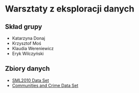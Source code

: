 # Warsztaty z eksploracji danych

## Skład grupy

* Katarzyna Donaj
* Krzysztof Moś
* Klaudia Wereniewicz
* Eryk Wilczyński

## Zbiory danych

* [SML2010 Data Set](https://archive.ics.uci.edu/ml/datasets/SML2010?fbclid=IwAR1OlCM5gGI18L1j7HgZrtuIPQU9n-zA_VjYnO0-1gyJOUxFsoErTKJYeq8)
* [Communities and Crime Data Set](https://archive.ics.uci.edu/ml/datasets/Communities+and+Crime)
